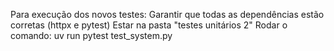 Para execução dos novos testes:
Garantir que todas as dependências estão corretas (httpx e pytest)
Estar na pasta "testes unitários 2"
Rodar o comando: uv run pytest test_system.py